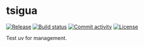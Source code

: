 # tsigua

[![Release](https://img.shields.io/github/v/release/remexemer/tsigua)](https://img.shields.io/github/v/release/remexemer/tsigua)
[![Build status](https://img.shields.io/github/actions/workflow/status/remexemer/tsigua/main.yml?branch=main)](https://github.com/remexemer/tsigua/actions/workflows/main.yml?query=branch%3Amain)
[![Commit activity](https://img.shields.io/github/commit-activity/m/remexemer/tsigua)](https://img.shields.io/github/commit-activity/m/remexemer/tsigua)
[![License](https://img.shields.io/github/license/remexemer/tsigua)](https://img.shields.io/github/license/remexemer/tsigua)

Test uv for management.
